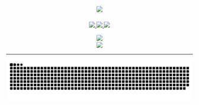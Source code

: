 
<h1 align="center">
    <img src="https://readme-typing-svg.herokuapp.com/?font=Quicksand&color=262626&size=35&center=true&vCenter=true&width=500&height=70&duration=4000&lines=Hi+There!+👋;+I'm+Minji!;" />
</h1>

<div align="center">
  <a href="https://www.linkedin.com/in/minji-k-suh/" target="_blank">
    <img src="https://img.shields.io/badge/LinkedIn-0077B5?style=for-the-badge&logo=linkedin&logoColor=white" target="_blank" />
  </a>
  <a href="minji.k.suh@gmail.com" target="_blank">
    <img src="https://img.shields.io/badge/Gmail-333333?style=for-the-badge&logo=gmail&logoColor=red" />
  </a>
    <a href="https://minji-code.github.io/HelloMinji/" target="_blank">
     <img src="https://img.shields.io/badge/Portfolio-FF5722?style=for-the-badge&logo=todoist&logoColor=white" target="_blank" /> <!-- sqlite, safari, google-chrome are other good icon options -->
  </a>
</div>

<br/>
<div align="center">
    <img src="https://skillicons.dev/icons?i=laravel,git,js,html,css,vscode,github,react" /><br>
    <img src="https://skillicons.dev/icons?i=git,php,python,linux,aws,cpp,java,mysql,python" /><br>
</div>
 <hr/>
<div align="center">
  <img alt="snake eating my contributions" src="https://raw.githubusercontent.com/salesp07/salesp07/output/github-contribution-grid-snake.svg" />
</div>




